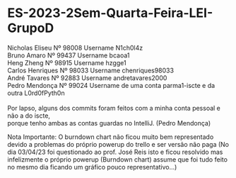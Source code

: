 # ES-2023-2Sem-Quarta-Feira-LEI-GrupoD <br />

Nicholas Eliseu Nº 98008 Username N1ch0l4z <br />
Bruno Amaro Nº 99437 Username bcaoa1 <br />
Heng Zheng Nº 98915 Username hzgge1 <br />
Carlos Henriques Nº 98033 Username chenriques98033 <br />
André Tavares Nº 92883 Username andretavares2000 <br />
Pedro Mendonça Nº 99024 Username de uma conta parma1-iscte e da outra L0rd0fPyth0n<br />
<br />
Por lapso, alguns dos commits foram feitos com a minha conta pessoal e não a do iscte, <br />
porque tenho ambas as contas guardas no IntelliJ. (Pedro Mendonça)<br />

Nota Importante:
O burndown chart não ficou muito bem representado devido a problemas do próprio powerup do trello e ser versão não paga
(No dia 03/04/23 foi questionado ao prof. José Reis isto e ficou resolvido mas infelizmente o próprio powerup (Burndown chart)
assume que foi tudo feito no mesmo dia ficando um gráfico pouco representativo...)
